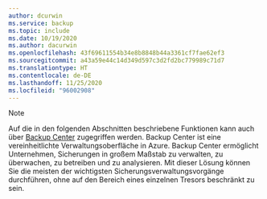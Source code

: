 ```yaml
---
author: dcurwin
ms.service: backup
ms.topic: include
ms.date: 10/19/2020
ms.author: dacurwin
ms.openlocfilehash: 43f69611554b34e8b8848b44a3361cf7fae62ef3
ms.sourcegitcommit: a43a59e44c14d349d597c3d2fd2bc779989c71d7
ms.translationtype: HT
ms.contentlocale: de-DE
ms.lasthandoff: 11/25/2020
ms.locfileid: "96002908"
---
```

> [!NOTE]
> Auf die in den folgenden Abschnitten beschriebene Funktionen kann auch über [Backup Center](../articles/backup/backup-center-overview.md) zugegriffen werden. Backup Center ist eine vereinheitlichte Verwaltungsoberfläche in Azure. Backup Center ermöglicht Unternehmen, Sicherungen in großem Maßstab zu verwalten, zu überwachen, zu betreiben und zu analysieren. Mit dieser Lösung können Sie die meisten der wichtigsten Sicherungsverwaltungsvorgänge durchführen, ohne auf den Bereich eines einzelnen Tresors beschränkt zu sein.
